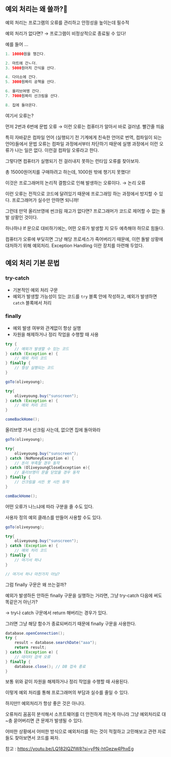 ## 예외 처리는 왜 쓸까?🤔

예외 처리는 프로그램의 오류를 관리하고 안정성을 높이는데 필수적

예외 처리가 없다면? → 프로그램이 비정상적으로 종료될 수 있다!

예를 들어 …

```java
1. 10000원을 챙긴다.

2. 마트에 간ㄴ더.
3. 5000원어치 간식을 산다.

4. 다이소에 간다.
5. 3000원짜리 공책을 산다.

6. 올리브여엥 간다.
7. 7000원짜리 선크림을 산다.

8. 집에 돌아온다.
```

여기서 오류는?

먼저 2번과 6번에 문법 오류 → 이런 오류는 컴퓨터가 알아서 바로 걸러냄. 빨간줄 띄움

특히 자바같은 컴파일 언어 (실행되기 전 기계에게 친숙한 언어로 번역, 컴파일이 되는 언어)들에서 문법 오류는 컴파일 과정에서부터 차단하기 때문에 실행 과정에서 이런 오류가 나는 일은 없다. 이런걸 컴파일 오류라고 한다.

그렇다면 컴퓨터가 실행되기 전 걸러내지 못하는 런타임 오류를 찾아보자.

총 15000원어치를 구매하려고 하는데, 1000원 밖에 챙기지 못했다!

이것은 프로그래머의 논리적 결함으로 인해 발생하는 오류이다. → 논리 오류

이런 오류는 전적으로 코드에 달려있기 때문에 프로그래밍 하는 과정에서 방지할 수 있다. 프로그래머가 실수만 안하면 되니까!

그런데 만약 올리브영에 썬크림 재고가 없다면? 프로그래머가 코드로 제어할 수 없는 돌발 상황인 것이다.

하나하나 If 문으로 대비하기에는, 어떤 오류가 발생할 지 모두 예측해야 하므로 힘들다.

컴퓨터가 오류에 부딪히면 그냥 해당 프로세스가 죽어버리기 때문에, 이런 돌발 상황에 대처하기 위해 예외처리. Exception Handling 이란 장치를 마련해 두었다.

## 예외 처리 기본 문법

### try-catch

- 기본적인 예외 처리 구문
- 예외가 발생할 가능성이 있는 코드를 `try` 블록 안에 작성하고, 예외가 발생하면 `catch` 블록에서 처리

### finally

- 예외 발생 여부와 관계없이 항상 실행
- 자원을 해제하거나 정리 작업을 수행할 때 사용

```java
try {
    // 예외가 발생할 수 있는 코드
} catch (Exception e) {
    // 예외 처리 코드
} finally {
    // 항상 실행되는 코드
}
```

```java
goTo(oliveyoung);

try{
	oliveyoung.buy("sunscreen");
} catch (Exception e) {
	// 예외 처리 코드
}

comeBackHome();
```

올리브영 가서 선크림 사는데, 없으면 집에 돌아와라

```java
goTo(oliveyoung);

try{
	oliveyoung.buy("sunscreen");
} catch (NoMoneyException e) {
	// 돈이 부족할 경우 동작
} catch (OliveyoungCloseException e){
	// 올리브영이 문을 닫았을 경우 동작
} finally {
	// 선크림을 사든 못 사든 동작
}

comBackHome();
```

어떤 오류가 나느냐에 따라 구분을 줄 수도 있다.

사용자 정의 예외 클래스를 만들어 사용할 수도 있다.

```java
goTo(oliveyoung);

try{
	oliveyoung.buy("sunscreen"); 
} catch (Exception e) {
	// 예외 처리 코드
} finally {
	// 여기서 하나
}

// 여기서 하나 마찬가지 아님?
```

그럼 finally 구문은 왜 쓰는걸까?

예외가 발생하든 안하든 finally 구문을 실행하는 거라면, 그냥 try-catch 다음에 써도 똑같은거 아닌가?

→ try나 catch 구문에서 return 해버리는 경우가 있다.

그러면 그냥 해당 함수가 종료되버리기 때문에 finally 구문을 사용한다.

```java
database.openConnection();
try {
	result = database.searchDate("aaa");
	return result;
} catch (Exception e) {
	// 데이터 검색 오류
} finally {
	database.close(); // DB 접속 종료
}
```

보통 위와 같이 자원을 해제하거나 정리 작업을 수행할 때 사용된다.

이렇게 예외 처리를 통해 프로그래머의 부담과 실수를 줄일 수 있다.

하지만!! 예외처리가 항상 좋은 것은 아니다.

오류처리 꼼꼼히 분석해서 소프트웨어를 더 안전하게 까는게 아니라 그냥 예외처리로 대~충 묻어버리면 큰 문제가 발생될 수 있다.

어떠한 상황에서 어떠한 방식으로 예외처리를 하는 것이 적절하고 고민해보고 관련 자료들도 찾아보면서 코드를 짜자.

참고 : https://youtu.be/LQ182IQZfW8?si=yPN-htGezw4PhxEg